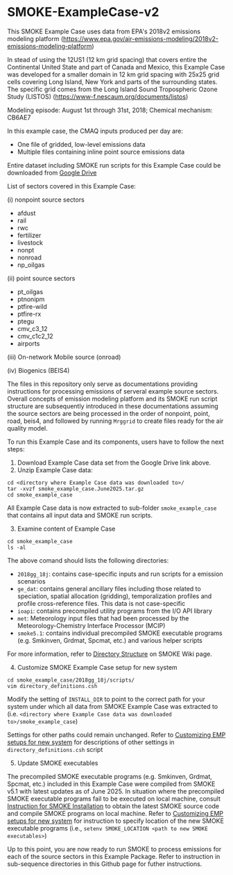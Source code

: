 # SMOKE-ExampleCase-v2

This SMOKE Example Case uses data from EPA's 2018v2 emissions modeling platform (https://www.epa.gov/air-emissions-modeling/2018v2-emissions-modeling-platform)

In stead of using the 12US1 (12 km grid spacing) that covers entire the Continental United State and part of Canada and Mexico, this Example Case was developed for a smaller domain in 12 km grid spacing with 25x25 grid cells covering Long Island, New York and parts of the surrounding states. The specific grid comes from the Long Island Sound Tropospheric Ozone Study (LISTOS) (https://www-f.nescaum.org/documents/listos)

Modeling episode: August 1st through 31st, 2018; Chemical mechanism: CB6AE7

In this example case, the CMAQ inputs produced per day are:
+ One file of gridded, low-level emissions data
+ Multiple files containing inline point source emissions data

Entire dataset including SMOKE run scripts for this Example Case could be downloaded from [Google Drive](https://drive.google.com/file/d/1PsxZAhui7sbSt3Qx_mN1I41q936JfiwT/view?usp=sharing)

List of sectors covered in this Example Case:

(i) nonpoint source sectors
  - afdust
  - rail
  - rwc
  - fertilizer
  - livestock
  - nonpt
  - nonroad
  - np_oilgas  

(ii) point source sectors
  - pt_oilgas
  - ptnonipm
  - ptfire-wild
  - ptfire-rx
  - ptegu
  - cmv_c3_12
  - cmv_c1c2_12
  - airports

(iii) On-network Mobile source (onroad)

(iv) Biogenics (BEIS4)

The files in this repository only serve as documentations providing instructions for processing emissions of serveral example source sectors. Overall concepts of emission modeling platform and its SMOKE run script structure are subsequently introduced in these documentations assuming the source sectors are being processed in the order of nonpoint, point, road, beis4, and followed by running `Mrggrid` to create files ready for the air quality model.  

To run this Example Case and its components, users have to follow the next steps:

1. Download Example Case data set from the Google Drive link above.
2. Unzip Example Case data:  
```
cd <directory where Example Case data was downloaded to>/
tar -xvzf smoke_example_case.June2025.tar.gz
cd smoke_example_case
```
All Example Case data is now extracted to sub-folder `smoke_example_case` that contains all input data and SMOKE run scripts.

3. Examine content of Example Case
```
cd smoke_example_case
ls -al
```
The above comand should lists the following directories:
- `2018gg_18j`: contains case-specific inputs and run scripts for a emission scenarios 
- `ge_dat`: contains general ancillary files including those related to speciation, spatial allocation (gridding), temporalization profiles and profile cross-reference files. This data is not case-specific
- `ioapi`: contains precompiled utility programs from the I/O API library
- `met`: Meteorology input files that had been processed by the Meteorology-Chemistry Interface Processor (MCIP)
- `smoke5.1`: contains individual precompiled SMOKE executable programs (e.g. Smkinven, Grdmat, Spcmat, etc.) and various helper scripts

For more information, refer to [Directory Structure](https://github.com/CEMPD/SMOKE/wiki/A.-Overall-Instructions-on-Running-SMOKE-using-EPA's-Emissions-Modeling-Platforms#directory-structure) on SMOKE Wiki page. 


4. Customize SMOKE Example Case setup for new system
```
cd smoke_example_case/2018gg_18j/scripts/
vim directory_definitions.csh
```
Modify the setting of `INSTALL_DIR` to point to the correct path for your system under which all data from SMOKE Example Case was extracted to (i.e. `<directory where Example Case data was downloaded to>/smoke_example_case`)  

Settings for other paths could remain unchanged. Refer to [Customizing EMP setups for new system](https://github.com/CEMPD/SMOKE/wiki/A.-Overall-Instructions-on-Running-SMOKE-using-EPA's-Emissions-Modeling-Platforms#customizing-emp-setups-for-new-system) for descriptions of other settings in `directory_definitions.csh` script

5. Update SMOKE executables

The precompiled SMOKE executable programs (e.g. Smkinven, Grdmat, Spcmat, etc.) included in this Example Case were compiled from SMOKE v5.1 with latest updates as of June 2025. In situation where the precompiled SMOKE executable programs fail to be executed on local machine, consult [Instruction for SMOKE Installation](https://github.com/CEMPD/SMOKE/wiki/B.-Instructions-for-SMOKE-Installation) to obtain the latest SMOKE source code and compile SMOKE programs on local machine. Refer to [Customizing EMP setups for new system](https://github.com/CEMPD/SMOKE/wiki/A.-Overall-Instructions-on-Running-SMOKE-using-EPA's-Emissions-Modeling-Platforms#customizing-emp-setups-for-new-system) for instruction to specify location of the new SMOKE executable programs (i.e., `setenv SMOKE_LOCATION <path to new SMOKE executables>`) 


Up to this point, you are now ready to run SMOKE to process emissions for each of the source sectors in this Example Package. Refer to instruction in sub-sequence directories in this Github page for futher instructions.
